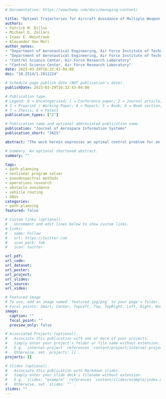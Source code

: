 ```yaml
---
# Documentation: https://wowchemy.com/docs/managing-content/

title: "Optimal Trajectories for Aircraft Avoidance of Multiple Weapon Engagement Zones"
authors:
- Patrick M. Dillon
- Michael D. Zollars
- Isaac E. Weintraub
- Alexander Von Moll
author_notes:
- "Department of Aeronautical Engineering, Air Force Institute of Technology"
- "Department of Aeronautical Engineering, Air Force Institute of Technology"
- "Control Science Center, Air Force Research Laboratory"
- "Control Science Center, Air Force Research Laboratory"
date: 2023-03-29T16:32:43-04:00
doi: "10.2514/1.I011224"

# Schedule page publish date (NOT publication's date).
publishDate: 2023-03-29T16:32:43-04:00

# Publication type.
# Legend: 0 = Uncategorized; 1 = Conference paper; 2 = Journal article;
# 3 = Preprint / Working Paper; 4 = Report; 5 = Book; 6 = Book section;
# 7 = Thesis; 8 = Patent
publication_types: ["2"]

# Publication name and optional abbreviated publication name.
publication: "Journal of Aerospace Information Systems"
publication_short: "JAIS"

abstract: "The work herein expresses an optimal control problem for an air vehicle to reach a desired location through two dynamic keep out zones. In today’s contested world, there are many instances where air vehicles are denied a portion of the airspace when trying to reach a desired target. Under these conditions the objective is to find the optimal route to the desired location while obeying path constraints. In this work, the path constraint is defined as the enemy's ground weapon engagement zone, and is established in a way that simulates an anti-aircraft defense system. The vehicle's objective is to reach the desired location in minimum time while completely avoiding the engagement zone. This optimal control problem is considered in the Cartesian plane, has a fixed final state, and free final time. The dynamics of the aircraft are a function of the aircraft's velocity and heading. The velocity of the aircraft is assumed to be constant and the vehicle's control is its heading rate. The engagement zone, which acts as a path constraint, is dynamic in that its effective range is a function of the engagement zone's instantaneous line of sight angle and the aircraft's instantaneous bearing angle. The desired final location is defined to be a point opposite the engagement zone from the aircraft's initial location. Several scenarios are conducted to show path trajectories through multiple dynamic engagement zones. Results illustrate how aircraft dynamic maneuvers can minimize total flight time to a target while maintaining a safe distance from enemy threats. Further, while investigating multiple engagement zones, it is shown that an aircraft can maintain safe separation from multiple overlapping threats by manipulating relative bearing angles and the aircraft's heading."

# Summary. An optional shortened abstract.
summary: ""

tags:
- path planning
- nonlinear program solver
- pseudospectral methods
- operations research
- obstacle avoidance
- vehicle routing
- UAVs
categories:
- path planning
featured: false

# Custom links (optional).
#   Uncomment and edit lines below to show custom links.
# links:
# - name: Follow
#   url: https://twitter.com
#   icon_pack: fab
#   icon: twitter

url_pdf:
url_code:
url_dataset:
url_poster:
url_project:
url_slides:
url_source:
url_video:

# Featured image
# To use, add an image named `featured.jpg/png` to your page's folder. 
# Focal points: Smart, Center, TopLeft, Top, TopRight, Left, Right, BottomLeft, Bottom, BottomRight.
image:
  caption: ""
  focal_point: ""
  preview_only: false

# Associated Projects (optional).
#   Associate this publication with one or more of your projects.
#   Simply enter your project's folder or file name without extension.
#   E.g. `internal-project` references `content/project/internal-project/index.md`.
#   Otherwise, set `projects: []`.
projects: []

# Slides (optional).
#   Associate this publication with Markdown slides.
#   Simply enter your slide deck's filename without extension.
#   E.g. `slides: "example"` references `content/slides/example/index.md`.
#   Otherwise, set `slides: ""`.
slides: ""
---
```

